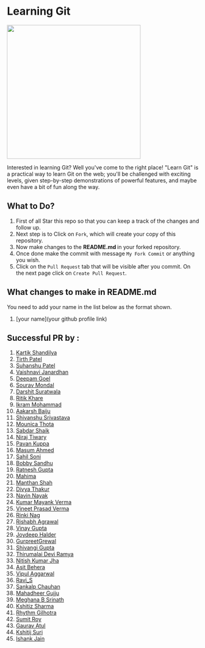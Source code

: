 
# Learning Git

<img src="https://i.imgur.com/7pr6KFk.png" width ="350">


Interested in learning Git? Well you've come to the right place! "Learn Git" is a practical way to learn Git on the web; you'll be challenged with exciting levels, given step-by-step demonstrations of powerful features, and maybe even have a bit of fun along the way.

## What to Do?
1. First of all Star this repo so that you can keep a track of the changes and follow up.
2. Next step is to Click on `Fork`, which will create your copy of this repository.
3. Now make changes to the <b> README.md </b> in your forked repository.
4. Once done make the commit with message `My Fork Commit` or anything you wish.
5. Click on the `Pull Request` tab that will be visible after you commit. On the next page click on `Create Pull Request`.

## What changes to make in README.md
You need to add your name in the list below as the format shown.
1. [your name](your github profile link)

## Successful PR by :


1. [Kartik Shandilya](https://github.com/kkdroidgit) 
2. [Tirth Patel](https://github.com/piedcipher)
3. [Suhanshu Patel](https://github.com/Suhanshu123)
4. [Vaishnavi Janardhan](https://github.com/vaishnavi-janardhan)
5. [Deepam Goel](https://github.com/deepamgoel)
6. [Sourav Mondal](https://github.com/souravmondal13)
7. [Darshit Suratwala](https://github.com/DSdatsme)
8. [Ritik Khare](https://github.com/RitikKhare)
9. [Ikram Mohammad](https://github.com/Ikramkhan786)
10. [Aakarsh Baiju](https://github.com/LegacyCoder)
11. [Shivanshu Srivastava](https://github.com/FLYINGKRIPTO)
12. [Mounica Thota](https://github.com/Thotamounika)
13. [Sabdar Shaik](https://github.com/sabdar18)
14. [Niraj Tiwary](https://github.com/tiwaryniraj)
15. [Pavan Kuppa](https://github.com/pavankuppa1)
16. [Masum Ahmed](https://github.com/Jnerdva)
17. [Sahil Soni](https://github.com/SscSPs)
18. [Bobby Sandhu](https://github.com/BobbySandhu)
19. [Ratnesh Gupta](https://github.com/ratneshvsyou)
20. [Mahima](https://github.com/amy6)
21. [Manthan Shah](https://github.com/mantyshah)
22. [Divya Thakur](https://github.com/DivyaThakur24)
23. [Navin Nayak](https://github.com/NayakNavin)
24. [Kumar Mayank Verma](https://github.com/ank1122)
25. [Vineet Prasad Verma](https://github.com/VineetPrasadVerma)
26. [Rinki Nag](https://github.com/eaglewarrior)
27. [Rishabh Agrawal](https://github.com/CaffeinatedCod3r)
28. [Vinay Gupta](https://github.com/vinay089)
29. [Joydeep Halder](https://github.com/Joydeephalder)
30. [GurpreetGrewal](https://github.com/grewal0007)
31. [Shivangi Gupta](https://github.com/shivangi354)
32. [Thirumalai Devi Ramya](https://github.com/thirulak)
33. [Nitish Kumar Jha](https://github.com/njha6185)
34. [Asit Behera](https://github.com/Crazzi-Boii)
35. [Vipul Aggarwal](https://github.com/vipuldcoder)
36. [Ravi_S](https://github.com/ravishankar97)
37. [Sankalp Chauhan](https://github.com/sankalpchauhan-me)
38. [Mahadheer Gujju](https://github.com/mahadheer)
39. [Meghana B Srinath](https://github.com/Meghana359)
40. [Kshitiz Sharma](https://github.com/itskshitizsh)
41. [Rhythm Gilhotra](https://github.com/RhythmGilhotra)
42. [Sumit Roy](https://github.com/sroy8091)
43. [Gaurav Atul](https://github.com/gtl23)
44. [Kshitij Suri](https://github.com/kshitijsuri90)
45. [Ishank Jain](https://github.com/ishank99)
